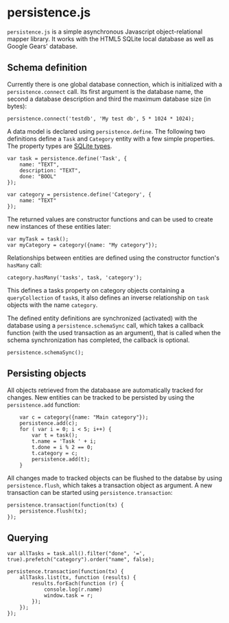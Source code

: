 persistence.js
==============
`persistence.js` is a simple asynchronous Javascript object-relational mapper library. It works with the
HTML5 SQLite local database as well as Google Gears' database.

Schema definition
-----------------

Currently there is one global database connection, which is initialized with a `persistence.connect` call.
Its first argument is the database name, the second a database description and third the maximum database
size (in bytes):

    persistence.connect('testdb', 'My test db', 5 * 1024 * 1024);
        
A data model is declared using `persistence.define`. The following two definitions define a `Task` and
`Category` entity with a few simple properties. The property types are [SQLite types](http://www.sqlite.org/datatype3.html).
    
    var task = persistence.define('Task', {
        name: "TEXT",
        description: "TEXT",
        done: "BOOL"
    });

    var category = persistence.define('Category', {
        name: "TEXT"
    });

The returned values are constructor functions and can be used to create new instances of these entities
later:

    var myTask = task();
    var myCategory = category({name: "My category"});

Relationships between entities are defined using the constructor function's `hasMany` call:

    category.hasMany('tasks', task, 'category');
        
This defines a tasks property on category objects containing a `queryCollection` of `task`s,
it also defines an inverse relationship on `task` objects with the name `category`.

The defined entity definitions are synchronized (activated) with the database using a
`persistence.schemaSync` call, which takes a callback function (with the used transaction as an argument),
that is called when the schema synchronization has completed, the callback is optional.

    persistence.schemaSync();

Persisting objects
------------------

All objects retrieved from the databaase are automatically tracked for changes. New entities can be tracked
to be persisted by using the `persistence.add` function:
        
        var c = category({name: "Main category"});
        persistence.add(c);
        for ( var i = 0; i < 5; i++) {
            var t = task();
            t.name = 'Task ' + i;
            t.done = i % 2 == 0;
            t.category = c;
            persistence.add(t);
        }

All changes made to tracked objects can be flushed to the databse by using `persistence.flush`,
which takes a transaction object as argument. A new transaction can be started using
`persistence.transaction`:
    
    persistence.transaction(function(tx) {
        persistence.flush(tx);
    });
            
Querying
--------

    var allTasks = task.all().filter("done", '=', true).prefetch("category").order("name", false);
        
    persistence.transaction(function(tx) {
        allTasks.list(tx, function (results) {
            results.forEach(function (r) {
                console.log(r.name)
                window.task = r;
            });
        });
    });
